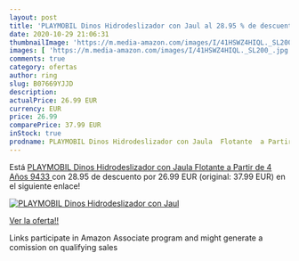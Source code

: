 ```yaml
---
layout: post
title: 'PLAYMOBIL Dinos Hidrodeslizador con Jaul al 28.95 % de descuento'
date: 2020-10-29 21:06:31
thumbnailImage: 'https://m.media-amazon.com/images/I/41HSWZ4HIQL._SL200_.jpg'
images: [ 'https://m.media-amazon.com/images/I/41HSWZ4HIQL._SL200_.jpg' ]
comments: true
category: ofertas
author: ring
slug: B07669YJJD
description:
actualPrice: 26.99 EUR
currency: EUR
price: 26.99
comparePrice: 37.99 EUR
inStock: true
prodname: PLAYMOBIL Dinos Hidrodeslizador con Jaula  Flotante  a Partir de 4 Años  9433 
---
```


Está [PLAYMOBIL Dinos Hidrodeslizador con Jaula  Flotante  a Partir de 4 Años  9433 ](https://www.amazon.es/dp/B07669YJJD/?tag=tolees-21) con 28.95 de descuento por 26.99 EUR (original: 37.99 EUR) en el siguiente enlace!

[![PLAYMOBIL Dinos Hidrodeslizador con Jaul](https://m.media-amazon.com/images/I/41HSWZ4HIQL._SL200_.jpg)](https://www.amazon.es/dp/B07669YJJD/?tag=tolees-21)

[Ver la oferta!!](https://www.amazon.es/dp/B07669YJJD/?tag=tolees-21)

Links participate in Amazon Associate program and might generate a comission on qualifying sales


